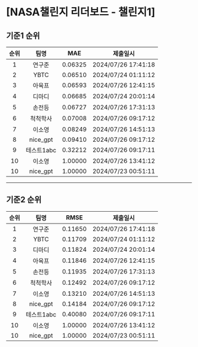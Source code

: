 # [NASA챌린지 리더보드 - 챌린지1]
## 기준1 순위
| 순위 | 팀명 | MAE | 제출일시 |
|:----:|:----:|:-----:|:----:|
| 1 | 연구준 | 0.06325 | 2024/07/26 17:41:18 |
| 2 | YBTC | 0.06510 | 2024/07/24 01:11:12 |
| 3 | 아육프 | 0.06593 | 2024/07/26 12:41:15 |
| 4 | 디마디 | 0.06685 | 2024/07/24 20:01:14 |
| 5 | 손전등 | 0.06727 | 2024/07/26 17:31:13 |
| 6 | 척척학사 | 0.07008 | 2024/07/26 09:17:12 |
| 7 | 이소영 | 0.08249 | 2024/07/26 14:51:13 |
| 8 | nice_gpt | 0.09410 | 2024/07/26 09:17:12 |
| 9 | 테스트1abc | 0.32212 | 2024/07/26 09:17:11 |
| 10 | 이소영 | 1.00000 | 2024/07/26 13:41:12 |
| 10 | nice_gpt | 1.00000 | 2024/07/23 00:51:11 |
___
## 기준2 순위
| 순위 | 팀명 | RMSE | 제출일시 |
|:----:|:----:|:-----:|:----:|
| 1 | 연구준 | 0.11650 | 2024/07/26 17:41:18 |
| 2 | YBTC | 0.11709 | 2024/07/24 01:11:12 |
| 3 | 디마디 | 0.11824 | 2024/07/24 20:01:14 |
| 4 | 아육프 | 0.11846 | 2024/07/26 12:41:15 |
| 5 | 손전등 | 0.11935 | 2024/07/26 17:31:13 |
| 6 | 척척학사 | 0.12492 | 2024/07/26 09:17:12 |
| 7 | 이소영 | 0.13210 | 2024/07/26 14:51:13 |
| 8 | nice_gpt | 0.14184 | 2024/07/26 09:17:12 |
| 9 | 테스트1abc | 0.40080 | 2024/07/26 09:17:11 |
| 10 | 이소영 | 1.00000 | 2024/07/26 13:41:12 |
| 10 | nice_gpt | 1.00000 | 2024/07/23 00:51:11 |
